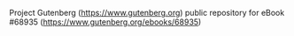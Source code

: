 Project Gutenberg (https://www.gutenberg.org) public repository for
eBook #68935 (https://www.gutenberg.org/ebooks/68935)
